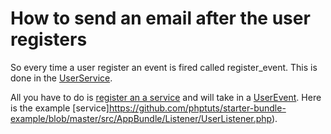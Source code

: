 # How to send an email after the user registers

So every time a user register an event is fired called register_event.  This is done in the [UserService](https://github.com/phptuts/StarterBundleForSymfony/blob/master/src/Service/UserService.php#L270).

All you have to do is [register an a service](https://github.com/phptuts/starter-bundle-example/blob/master/app/config/services.yml#L48) and will take in a [UserEvent](https://github.com/phptuts/StarterBundleForSymfony/blob/master/src/Event/UserEvent.php).  Here is the example [service]https://github.com/phptuts/starter-bundle-example/blob/master/src/AppBundle/Listener/UserListener.php).